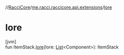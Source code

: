 //[RacciCore](../../index.md)/[me.racci.raccicore.api.extensions](index.md)/[lore](lore.md)

# lore

[jvm]\
fun ItemStack.[lore](lore.md)(lore: [List](https://kotlinlang.org/api/latest/jvm/stdlib/kotlin.collections/-list/index.html)&lt;Component&gt;): ItemStack
